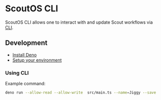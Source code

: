 # ScoutOS CLI

ScoutOS CLI allows one to interact with and update Scout workflows via
[CLI](https://en.wikipedia.org/wiki/Command-line_interface).

## Development

- [Install Deno](https://docs.deno.com/runtime/getting_started/installation/)
- [Setup your environment](https://docs.deno.com/runtime/getting_started/setup_your_environment/)

### Using CLI

Example command:

```bash
deno run --allow-read --allow-write  src/main.ts --name=Jiggy --save
```
